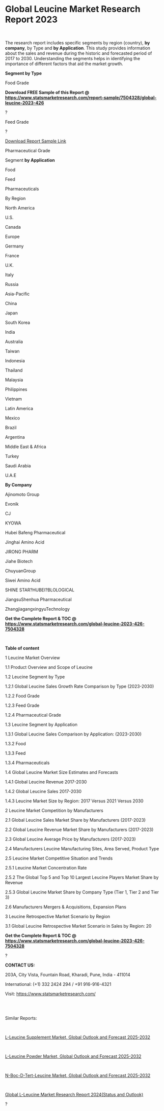 <h1>Global Leucine Market Research Report 2023</h1><br/><p>The research report includes specific segments by region (country), <strong>by company</strong>, by Type and <strong>by Application</strong>. This study provides information about the sales and revenue during the historic and forecasted period of 2017 to 2030. Understanding the segments helps in identifying the importance of different factors that aid the market growth.</p>
 
 
 
 <p><strong>Segment by Type</strong></p>
 
 
 
 <p>Food Grade</p>
 
 
 
 <div><b>Download FREE Sample of this Report @ <a href="https://www.statsmarketresearch.com/download-free-sample/7504328/global-leucine-2023-426">https://www.statsmarketresearch.com/report-sample/7504328/global-leucine-2023-426</a></b></div>
 
 
 
 <p>? </p>
 
 
 
 <p>Feed Grade</p>
 
 
 
 <p>? </p>
 
 
 
 <p><a href="https://www.statsmarketresearch.com/download-free-sample/7504328/global-leucine-2023-426">Download Report Sample Link</a></p>
 
 
 
 <p>Pharmaceutical Grade</p>
 
 
 
 <p>Segment <strong>by Application</strong></p>
 
 
 
 <p>Food</p>
 
 
 
 <p>Feed</p>
 
 
 
 <p>Pharmaceuticals</p>
 
 
 
 <p>By Region</p>
 
 
 
 <p>North America</p>
 
 
 
 <p>U.S.</p>
 
 
 
 <p>Canada</p>
 
 
 
 <p>Europe</p>
 
 
 
 <p>Germany</p>
 
 
 
 <p>France</p>
 
 
 
 <p>U.K.</p>
 
 
 
 <p>Italy</p>
 
 
 
 <p>Russia</p>
 
 
 
 <p>Asia-Pacific</p>
 
 
 
 <p>China</p>
 
 
 
 <p>Japan</p>
 
 
 
 <p>South Korea</p>
 
 
 
 <p>India</p>
 
 
 
 <p>Australia</p>
 
 
 
 <p>Taiwan</p>
 
 
 
 <p>Indonesia</p>
 
 
 
 <p>Thailand</p>
 
 
 
 <p>Malaysia</p>
 
 
 
 <p>Philippines</p>
 
 
 
 <p>Vietnam</p>
 
 
 
 <p>Latin America</p>
 
 
 
 <p>Mexico</p>
 
 
 
 <p>Brazil</p>
 
 
 
 <p>Argentina</p>
 
 
 
 <p>Middle East & Africa</p>
 
 
 
 <p>Turkey</p>
 
 
 
 <p>Saudi Arabia</p>
 
 
 
 <p>U.A.E</p>
 
 
 
 <p><strong>By Company</strong></p>
 
 
 
 <p>Ajinomoto Group</p>
 
 
 
 <p>Evonik</p>
 
 
 
 <p>CJ</p>
 
 
 
 <p>KYOWA</p>
 
 
 
 <p>Hubei Bafeng Pharmaceutical</p>
 
 
 
 <p>Jinghai Amino Acid</p>
 
 
 
 <p>JIRONG PHARM</p>
 
 
 
 <p>Jiahe Biotech</p>
 
 
 
 <p>ChuyuanGroup</p>
 
 
 
 <p>Siwei Amino Acid</p>
 
 
 
 <p>SHINE STAR?HUBEI?BLOLOGICAL</p>
 
 
 
 <p>JiangsuShenhua Pharmaceutical</p>
 
 
 
 <p>ZhangjiagangxingyuTechnology</p>
 
 
 
 <div><b>Get the Complete Report & TOC @ <a href="https://www.statsmarketresearch.com/global-leucine-2023-426-7504328">https://www.statsmarketresearch.com/global-leucine-2023-426-7504328</a></b></div>
 
 
 
 <p><br />
 
 <b>Table of content</b></p>
 
 
 
 <p>1 Leucine Market Overview<br />
 
 1.1 Product Overview and Scope of Leucine<br />
 
 1.2 Leucine Segment by Type<br />
 
 1.2.1 Global Leucine Sales Growth Rate Comparison by Type (2023-2030)<br />
 
 1.2.2 Food Grade<br />
 
 1.2.3 Feed Grade<br />
 
 1.2.4 Pharmaceutical Grade<br />
 
 1.3 Leucine Segment by Application<br />
 
 1.3.1 Global Leucine Sales Comparison by Application: (2023-2030)<br />
 
 1.3.2 Food<br />
 
 1.3.3 Feed<br />
 
 1.3.4 Pharmaceuticals<br />
 
 1.4 Global Leucine Market Size Estimates and Forecasts<br />
 
 1.4.1 Global Leucine Revenue 2017-2030<br />
 
 1.4.2 Global Leucine Sales 2017-2030<br />
 
 1.4.3 Leucine Market Size by Region: 2017 Versus 2021 Versus 2030<br />
 
 2 Leucine Market Competition by Manufacturers<br />
 
 2.1 Global Leucine Sales Market Share by Manufacturers (2017-2023)<br />
 
 2.2 Global Leucine Revenue Market Share by Manufacturers (2017-2023)<br />
 
 2.3 Global Leucine Average Price by Manufacturers (2017-2023)<br />
 
 2.4 Manufacturers Leucine Manufacturing Sites, Area Served, Product Type<br />
 
 2.5 Leucine Market Competitive Situation and Trends<br />
 
 2.5.1 Leucine Market Concentration Rate<br />
 
 2.5.2 The Global Top 5 and Top 10 Largest Leucine Players Market Share by Revenue<br />
 
 2.5.3 Global Leucine Market Share by Company Type (Tier 1, Tier 2 and Tier 3)<br />
 
 2.6 Manufacturers Mergers & Acquisitions, Expansion Plans<br />
 
 3 Leucine Retrospective Market Scenario by Region<br />
 
 3.1 Global Leucine Retrospective Market Scenario in Sales by Region: 20</p>
 
 
 
 <div><b>Get the Complete Report & TOC @ <a href="https://www.statsmarketresearch.com/global-leucine-2023-426-7504328">https://www.statsmarketresearch.com/global-leucine-2023-426-7504328</a></b></div>
 
 
 
 <p>? </p>
 
 
 
 <p><b>CONTACT US:</b><br />
 
 203A, City Vista, Fountain Road, Kharadi, Pune, India - 411014<br />
 
 International: (+1) 332 2424 294 / +91 916-916-4321<br />
 
 Visit: <a href="https://www.statsmarketresearch.com/">https://www.statsmarketresearch.com/</a><br />
 
 <br />
 
 <br />
 
 Similar Reports:<br />
 
 <br />
 
 <a href="https://www.statsmarketresearch.com/global-lleucine-supplement-forecast-2025-2032-808-8032916">L-Leucine Supplement Market, Global Outlook and Forecast 2025-2032</a><br />
 
 <br />
 
 <a href="https://www.statsmarketresearch.com/global-lleucine-powder-forecast-2025-2032-834-8032323">L-Leucine Powder Market, Global Outlook and Forecast 2025-2032 </a><br />
 
 <br />
 
 <a href="https://www.statsmarketresearch.com/global-nbocdtertleucine-forecast-2025-2032-58-8028086">N-Boc-D-Tert-Leucine Market, Global Outlook and Forecast 2025-2032</a><br />
 
 <br />
 
 <a href="https://www.statsmarketresearch.com/global-lleucine-2024-707-7986492">Global L-Leucine Market Research Report 2024(Status and Outlook)</a><br />
 
 ? </p>